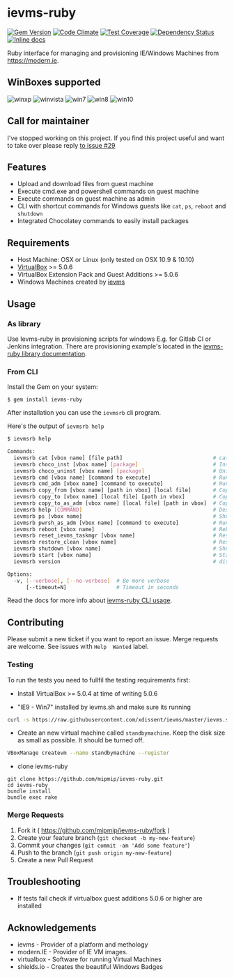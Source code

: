 # ievms-ruby

[![Gem Version](https://badge.fury.io/rb/ievms-ruby.svg)](https://badge.fury.io/rb/ievms-ruby)
[![Code Climate](https://codeclimate.com/github/mipmip/ievms-ruby/badges/gpa.svg)](https://codeclimate.com/github/mipmip/ievms-ruby)
[![Test Coverage](https://codeclimate.com/github/mipmip/ievms-ruby/badges/coverage.svg)](https://codeclimate.com/github/mipmip/ievms-ruby/coverage)
[![Dependency Status](https://gemnasium.com/mipmip/ievms-ruby.svg)](https://gemnasium.com/mipmip/ievms-ruby)
[![Inline docs](http://inch-ci.org/github/mipmip/ievms-ruby.svg?branch=master)](http://inch-ci.org/github/mipmip/ievms-ruby)

Ruby interface for managing and provisioning IE/Windows Machines from https://modern.ie.

## WinBoxes supported

![winxp](https://img.shields.io/badge/WinXP-failure-red.svg)
![winvista](https://img.shields.io/badge/WinVista-failure-red.svg)
![win7](https://img.shields.io/badge/Win7-success-brightgreen.svg)
![win8](https://img.shields.io/badge/Win8-success-brightgreen.svg)
![win10](https://img.shields.io/badge/Win10-unknown-lightgrey.svg)

## Call for maintainer

I've stopped working on this project. If you find this project useful and want to take over please reply [to issue #29](https://github.com/mipmip/ievms-ruby/issues/29)

## Features

* Upload and download files from guest machine
* Execute cmd.exe and powershell commands on guest machine
* Execute commands on guest machine as admin
* CLI with shortcut commands for Windows guests like `cat`, `ps`, `reboot` and `shutdown`
* Integrated Chocolatey commands to easily install packages

## Requirements

* Host Machine: OSX or Linux (only tested on OSX 10.9 & 10.10)
* [VirtualBox](https://www.virtualbox.org/wiki/Downloads) >= 5.0.6
* VirtualBox Extension Pack and Guest Additions >= 5.0.6
* Windows Machines created by [ievms](https://github.com/xdissent/ievms)

## Usage

### As library
Use Ievms-ruby in provisioning scripts for windows E.g. for Gitlab CI
or Jenkins integration. There are provisioning example's located in the
[ievms-ruby library documentation](http://mipmip.github.io/ievms-ruby/library/).

### From CLI
Install the Gem on your system:

    $ gem install ievms-ruby

After installation you can use the `ievmsrb` cli program.

Here's the output of `ievmsrb help`

```bash
$ ievmsrb help

Commands:
  ievmsrb cat [vbox name] [file path]                             # cat file from path in Win vbox
  ievmsrb choco_inst [vbox name] [package]                        # Install package in win box with Chocolatey
  ievmsrb choco_uninst [vbox name] [package]                      # Uninstall package in win box with Chocolatey
  ievmsrb cmd [vbox name] [command to execute]                    # Run command with cmd.exe in Win vbox
  ievmsrb cmd_adm [vbox name] [command to execute]                # Run command as Administrator with cmd.exe in Win vbox
  ievmsrb copy_from [vbox name] [path in vbox] [local file]       # Copy file from Win vbox to local path
  ievmsrb copy_to [vbox name] [local file] [path in vbox]         # Copy local file to Win vbox
  ievmsrb copy_to_as_adm [vbox name] [local file] [path in vbox]  # Copy local file to Win vbox as Administrator
  ievmsrb help [COMMAND]                                          # Describe available commands or one specific command
  ievmsrb ps [vbox name]                                          # Show running tasks in Win vbox
  ievmsrb pwrsh_as_adm [vbox name] [command to execute]           # Run command as Administrator with PowerShell in Win vbox
  ievmsrb reboot [vbox name]                                      # Reboot Win box
  ievmsrb reset_ievms_taskmgr [vbox name]                         # Reset ievms task manager
  ievmsrb restore_clean [vbox name]                               # Restore clean snapshot
  ievmsrb shutdown [vbox name]                                    # Shutdown Win vbox
  ievmsrb start [vbox name]                                       # Start Win box
  ievmsrb version                                                 # display version

Options:
  -v, [--verbose], [--no-verbose]  # Be more verbose
      [--timeout=N]                # Timeout in seconds
```

Read the docs for more info about [ievms-ruby CLI usage](http://mipmip.github.io/ievms-ruby/cli/).

## Contributing
Please submit a new ticket if you want to report an issue.
Merge requests are welcome. See issues with `Help  Wanted` label.

### Testing
To run the tests you need to fullfil the testing requirements first:

* Install VirtualBox >= 5.0.4 at time of writing 5.0.6

* "IE9 - Win7" installed by ievms.sh and make sure its running

```bash
curl -s https://raw.githubusercontent.com/xdissent/ievms/master/ievms.sh | env IEVMS_VERSIONS="9" bash
```

* Create an new virtual machine called `standbymachine`. Keep the disk size as
  small as possible. It should be turned off.

```bash
VBoxManage createvm --name standbymachine --register
```

* clone ievms-ruby
```
git clone https://github.com/mipmip/ievms-ruby.git
cd ievms-ruby
bundle install
bundle exec rake
```

### Merge Requests
1. Fork it ( https://github.com/mipmip/ievms-ruby/fork )
2. Create your feature branch (`git checkout -b my-new-feature`)
3. Commit your changes (`git commit -am 'Add some feature'`)
4. Push to the branch (`git push origin my-new-feature`)
5. Create a new Pull Request

## Troubleshooting
- If tests fail check if virtualbox guest additions 5.0.6 or higher are
  installed

## Acknowledgements
- ievms - Provider of a platform and methology
- modern.IE - Provider of IE VM images.
- virtualbox - Software for running Virtual Machines
- shields.io - Creates the beautiful Windows Badges
